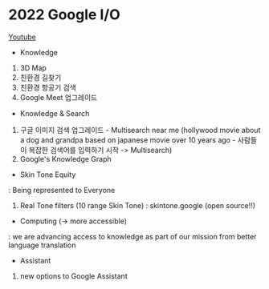 # 2022 Google I/O

<a href="https://www.youtube.com/watch?v=nP-nMZpLM1A">Youtube</a>

-  Knowledge
 1. 3D Map
 2. 친환경 길찾기
 3. 친환경 항공기 검색
 4. Google Meet 업그레이드

-  Knowledge & Search
 1. 구글 이미지 검색 업그레이드 - Multisearch near me
 (hollywood movie about a dog and grandpa based on japanese movie over 10 years ago - 사람들이 복잡한 검색어를 입력하기 시작 -> Multisearch)
 2. Google's Knowledge Graph


- Skin Tone Equity

: Being represented to Everyone

 1. Real Tone filters (10 range Skin Tone) : skintone.google (open source!!)

- Computing (-> more accessible)

: we are advancing access to knowledge as part of our mission from better language translation

- Assistant
 1. new options to Google Assistant